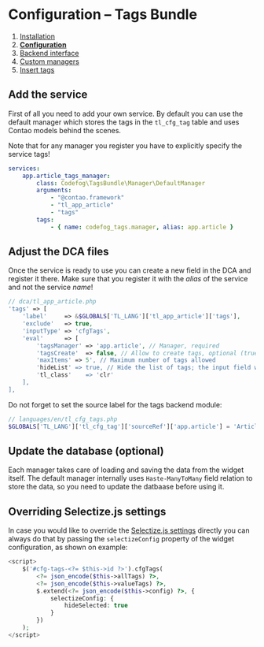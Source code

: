 # Configuration – Tags Bundle

1. [Installation](01-installation.md)
2. [**Configuration**](02-config.md)
3. [Backend interface](03-backend.md)
4. [Custom managers](04-custom-managers.md)
5. [Insert tags](05-insert-tags.md)


## Add the service

First of all you need to add your own service. By default you can use the default manager which stores
the tags in the `tl_cfg_tag` table and uses Contao models behind the scenes.

Note that for any manager you register you have to explicitly specify the service tags!

```yml
services:
    app.article_tags_manager:
        class: Codefog\TagsBundle\Manager\DefaultManager
        arguments:
            - "@contao.framework"
            - "tl_app_article"
            - "tags"
        tags:
            - { name: codefog_tags.manager, alias: app.article }
```


## Adjust the DCA files

Once the service is ready to use you can create a new field in the DCA and register it there. Make
sure that you register it with the *alias* of the service and not the service *name*!

```php
// dca/tl_app_article.php
'tags' => [
    'label'     => &$GLOBALS['TL_LANG']['tl_app_article']['tags'],
    'exclude'   => true,
    'inputType' => 'cfgTags',
    'eval'      => [
        'tagsManager' => 'app.article', // Manager, required
        'tagsCreate'  => false, // Allow to create tags, optional (true by default)
        'maxItems' => 5', // Maximum number of tags allowed
        'hideList' => true, // Hide the list of tags; the input field will be still visible
        'tl_class'    => 'clr'
    ],
],
````

Do not forget to set the source label for the tags backend module: 

```php
// languages/en/tl_cfg_tags.php
$GLOBALS['TL_LANG']['tl_cfg_tag']['sourceRef']['app.article'] = 'Article';
```


## Update the database (optional)

Each manager takes care of loading and saving the data from the widget itself. The default manager
internally uses `Haste-ManyToMany` field relation to store the data, so you need to update the datbaase
before using it.


## Overriding Selectize.js settings

In case you would like to override the [Selectize.js settings](https://github.com/selectize/selectize.js/blob/master/docs/usage.md) 
directly you can always do that by passing the `selectizeConfig` property of the widget configuration, as shown on example:

```php
<script>
    $('#cfg-tags-<?= $this->id ?>').cfgTags(
        <?= json_encode($this->allTags) ?>, 
        <?= json_encode($this->valueTags) ?>, 
        $.extend(<?= json_encode($this->config) ?>, { 
            selectizeConfig: {
                hideSelected: true
            }
        })
    );
</script>
```

